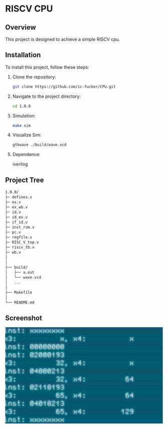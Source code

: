 # RISCV CPU

## Overview

This project is designed to achieve a simple RISCV cpu.

## Installation

To install this project, follow these steps:

1. Clone the repository:

   ```sh
   git clone https://github.com/ic-fucker/CPU.git
   ```

2. Navigate to the project directory:

   ```sh
   cd 1.0.0
   ```

3. Simulation:

   ```sh
   make sim
   ```

4. Visualize Sim:

   ```sh
   gtkwave ./build/wave.vcd
   ```

5. Dependence:

   iverilog

## Project Tree

    1.0.0/
    ├─ defines.v
    ├─ ex.v
    ├─ ex_wb.v
    ├─ id.v
    ├─ id_ex.v
    ├─ if_id.v
    ├─ inst_rom.v
    ├─ pc.v
    ├─ regfile.v
    ├─ RISC_V_top.v
    ├─ riscv_tb.v
    ├─ wb.v
    │
    │
    ├── build/
    │   ├── a.out
    │   └── wave.vcd
    │   ...
    │
    ├── Makefile
    │
    └── README.md

## Screenshot

![运行截图](./screenshot/2025-03-14.png "addi instru test")

